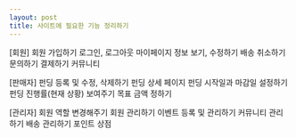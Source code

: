 ```yaml
---
layout: post
title: 사이트에 필요한 기능 정리하기
---
```


[회원]
회원 가입하기
로그인, 로그아웃
마이페이지 정보 보기, 수정하기
배송 취소하기
문의하기
결제하기
커뮤니티

[판매자]
펀딩 등록 및 수정, 삭제하기
펀딩 상세 페이지
펀딩 시작일과 마감일 설정하기
펀딩 진행률(현재 상황) 보여주기
목표 금액 정하기

[관리자]
회원 역할 변경해주기
회원 관리하기
이벤트 등록 및 관리하기
커뮤니티 관리하기
배송 관리하기
포인트 상점


